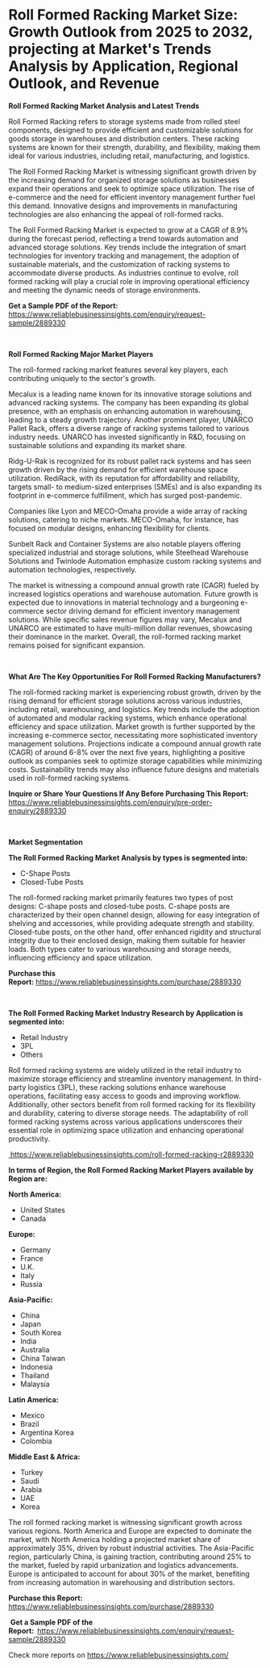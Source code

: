 <p><h1>Roll Formed Racking Market Size: Growth Outlook from 2025 to 2032, projecting at Market's Trends Analysis by Application, Regional Outlook, and Revenue</h1></p><p><strong>Roll Formed Racking Market Analysis and Latest Trends</strong></p>
<p><p>Roll Formed Racking refers to storage systems made from rolled steel components, designed to provide efficient and customizable solutions for goods storage in warehouses and distribution centers. These racking systems are known for their strength, durability, and flexibility, making them ideal for various industries, including retail, manufacturing, and logistics.</p><p>The Roll Formed Racking Market is witnessing significant growth driven by the increasing demand for organized storage solutions as businesses expand their operations and seek to optimize space utilization. The rise of e-commerce and the need for efficient inventory management further fuel this demand. Innovative designs and improvements in manufacturing technologies are also enhancing the appeal of roll-formed racks.</p><p>The Roll Formed Racking Market is expected to grow at a CAGR of 8.9% during the forecast period, reflecting a trend towards automation and advanced storage solutions. Key trends include the integration of smart technologies for inventory tracking and management, the adoption of sustainable materials, and the customization of racking systems to accommodate diverse products. As industries continue to evolve, roll formed racking will play a crucial role in improving operational efficiency and meeting the dynamic needs of storage environments.</p></p>
<p><strong>Get a Sample PDF of the Report:&nbsp;</strong> <a href="https://www.reliablebusinessinsights.com/enquiry/request-sample/2889330?utm_campaign=2242&utm_medium=2&utm_source=Github&utm_content=ia&utm_term=14032025&utm_id=roll-formed-racking">https://www.reliablebusinessinsights.com/enquiry/request-sample/2889330</a></p>
<p>&nbsp;</p>
<p><strong>Roll Formed Racking Major Market Players</strong></p>
<p><p>The roll-formed racking market features several key players, each contributing uniquely to the sector's growth. </p><p>Mecalux is a leading name known for its innovative storage solutions and advanced racking systems. The company has been expanding its global presence, with an emphasis on enhancing automation in warehousing, leading to a steady growth trajectory. Another prominent player, UNARCO Pallet Rack, offers a diverse range of racking systems tailored to various industry needs. UNARCO has invested significantly in R&D, focusing on sustainable solutions and expanding its market share.</p><p>Ridg-U-Rak is recognized for its robust pallet rack systems and has seen growth driven by the rising demand for efficient warehouse space utilization. RediRack, with its reputation for affordability and reliability, targets small- to medium-sized enterprises (SMEs) and is also expanding its footprint in e-commerce fulfillment, which has surged post-pandemic.</p><p>Companies like Lyon and MECO-Omaha provide a wide array of racking solutions, catering to niche markets. MECO-Omaha, for instance, has focused on modular designs, enhancing flexibility for clients.</p><p>Sunbelt Rack and Container Systems are also notable players offering specialized industrial and storage solutions, while Steelhead Warehouse Solutions and Twinlode Automation emphasize custom racking systems and automation technologies, respectively.</p><p>The market is witnessing a compound annual growth rate (CAGR) fueled by increased logistics operations and warehouse automation. Future growth is expected due to innovations in material technology and a burgeoning e-commerce sector driving demand for efficient inventory management solutions. While specific sales revenue figures may vary, Mecalux and UNARCO are estimated to have multi-million dollar revenues, showcasing their dominance in the market. Overall, the roll-formed racking market remains poised for significant expansion.</p></p>
<p>&nbsp;</p>
<p><strong>What Are The Key Opportunities For Roll Formed Racking Manufacturers?</strong></p>
<p><p>The roll-formed racking market is experiencing robust growth, driven by the rising demand for efficient storage solutions across various industries, including retail, warehousing, and logistics. Key trends include the adoption of automated and modular racking systems, which enhance operational efficiency and space utilization. Market growth is further supported by the increasing e-commerce sector, necessitating more sophisticated inventory management solutions. Projections indicate a compound annual growth rate (CAGR) of around 6-8% over the next five years, highlighting a positive outlook as companies seek to optimize storage capabilities while minimizing costs. Sustainability trends may also influence future designs and materials used in roll-formed racking systems.</p></p>
<p><strong>Inquire or Share Your Questions If Any Before Purchasing This Report:</strong> <a href="https://www.reliablebusinessinsights.com/enquiry/pre-order-enquiry/2889330?utm_campaign=2242&utm_medium=2&utm_source=Github&utm_content=ia&utm_term=14032025&utm_id=roll-formed-racking">https://www.reliablebusinessinsights.com/enquiry/pre-order-enquiry/2889330</a></p>
<p>&nbsp;</p>
<p><strong>Market Segmentation</strong></p>
<p><strong>The Roll Formed Racking Market Analysis by types is segmented into:</strong></p>
<p><ul><li>C-Shape Posts</li><li>Closed-Tube Posts</li></ul></p>
<p><p>The roll-formed racking market primarily features two types of post designs: C-shape posts and closed-tube posts. C-shape posts are characterized by their open channel design, allowing for easy integration of shelving and accessories, while providing adequate strength and stability. Closed-tube posts, on the other hand, offer enhanced rigidity and structural integrity due to their enclosed design, making them suitable for heavier loads. Both types cater to various warehousing and storage needs, influencing efficiency and space utilization.</p></p>
<p><strong>Purchase this Report:&nbsp;</strong><a href="https://www.reliablebusinessinsights.com/purchase/2889330?utm_campaign=2242&utm_medium=2&utm_source=Github&utm_content=ia&utm_term=14032025&utm_id=roll-formed-racking">https://www.reliablebusinessinsights.com/purchase/2889330</a></p>
<p>&nbsp;</p>
<p><strong>The Roll Formed Racking Market Industry Research by Application is segmented into:</strong></p>
<p><ul><li>Retail Industry</li><li>3PL</li><li>Others</li></ul></p>
<p><p>Roll formed racking systems are widely utilized in the retail industry to maximize storage efficiency and streamline inventory management. In third-party logistics (3PL), these racking solutions enhance warehouse operations, facilitating easy access to goods and improving workflow. Additionally, other sectors benefit from roll formed racking for its flexibility and durability, catering to diverse storage needs. The adaptability of roll formed racking systems across various applications underscores their essential role in optimizing space utilization and enhancing operational productivity.</p></p>
<p><a href="https://www.reliablebusinessinsights.com/roll-formed-racking-r2889330?utm_campaign=2242&utm_medium=2&utm_source=Github&utm_content=ia&utm_term=14032025&utm_id=roll-formed-racking">&nbsp;https://www.reliablebusinessinsights.com/roll-formed-racking-r2889330</a></p>
<p><strong>In terms of Region, the Roll Formed Racking Market Players available by Region are:</strong></p>
<p>
    <p> <strong> North America: </strong>
        <ul>
            <li>United States</li>
            <li>Canada</li>
        </ul>
        </p> 
    <p> <strong> Europe: </strong>
        <ul>
            <li>Germany</li>
            <li>France</li>
            <li>U.K.</li>
            <li>Italy</li>
            <li>Russia</li>
        </ul>
        </p> 
    <p> <strong> Asia-Pacific: </strong>
        <ul>
            <li>China</li>
            <li>Japan</li>
            <li>South Korea</li>
            <li>India</li>
            <li>Australia</li>
            <li>China Taiwan</li>
            <li>Indonesia</li>
            <li>Thailand</li>
            <li>Malaysia</li>
        </ul>
        </p> 
    <p> <strong> Latin America: </strong>
        <ul>
            <li>Mexico</li>
            <li>Brazil</li>
            <li>Argentina Korea</li>
            <li>Colombia</li>
        </ul>
        </p> 
    <p> <strong> Middle East & Africa: </strong>
        <ul>
            <li>Turkey</li>
            <li>Saudi</li>
            <li>Arabia</li>
            <li>UAE</li>
            <li>Korea</li>
        </ul>
    </p>
    </p>
<p><p>The roll formed racking market is witnessing significant growth across various regions. North America and Europe are expected to dominate the market, with North America holding a projected market share of approximately 35%, driven by robust industrial activities. The Asia-Pacific region, particularly China, is gaining traction, contributing around 25% to the market, fueled by rapid urbanization and logistics advancements. Europe is anticipated to account for about 30% of the market, benefiting from increasing automation in warehousing and distribution sectors.</p></p>
<p><strong>Purchase this Report: </strong><a href="https://www.reliablebusinessinsights.com/purchase/2889330?utm_campaign=2242&utm_medium=2&utm_source=Github&utm_content=ia&utm_term=14032025&utm_id=roll-formed-racking">https://www.reliablebusinessinsights.com/purchase/2889330</a></p>
<p>&nbsp;<strong>Get a Sample PDF of the Report:&nbsp;&nbsp;</strong><a href="https://www.reliablebusinessinsights.com/enquiry/request-sample/2889330?utm_campaign=2242&utm_medium=2&utm_source=Github&utm_content=ia&utm_term=14032025&utm_id=roll-formed-racking">https://www.reliablebusinessinsights.com/enquiry/request-sample/2889330</a></p>
<p><strong></strong></p>
<p>Check more reports on <a href="https://www.reliablebusinessinsights.com/?utm_campaign=2242&utm_medium=2&utm_source=Github&utm_content=ia&utm_term=14032025&utm_id=roll-formed-racking">https://www.reliablebusinessinsights.com/</a></p>